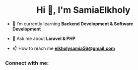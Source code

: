 
<h1 align="center">Hi 👋, I'm SamiaElkholy </h1>



- 🌱 I’m currently learning **Backend Development & Software Development**

- 💬 Ask me about **Laravel & PHP**

- 📫 How to reach me **elkholysamia56@gmail.com**

<h3 align="left">Connect with me:</h3>
